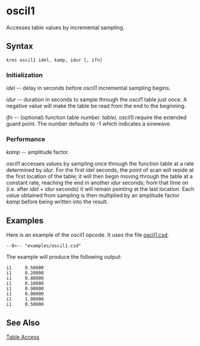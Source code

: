 <!--
id:oscil1
category:Signal Generators:Table Access
-->
# oscil1
Accesses table values by incremental sampling.

## Syntax
``` csound-orc
kres oscil1 idel, kamp, idur [, ifn]
```

### Initialization

_idel_ -- delay in seconds before _oscil1_ incremental sampling begins.

_idur_ -- duration in seconds to sample through the _oscil1_ table just once. A negative value will make the table be read from the end to the beginning.

_ifn_ -- (optional) function table number. _tablei, oscil1i_ require the extended guard point.  The number defaults to -1 which indicates a sinewave.

### Performance

_kamp_ -- amplitude factor.

_oscil1_ accesses values by sampling once through the function table at a rate determined by _idur_. For the first _idel_ seconds, the point of scan will reside at the first location of the table; it will then begin moving through the table at a constant rate, reaching the end in another _idur_ seconds; from that time on (i.e. after _idel_ + _idur_ seconds) it will remain pointing at the last location. Each value obtained from sampling is then multiplied by an amplitude factor _kamp_ before being written into the result.

## Examples

Here is an example of the oscil1 opcode. It uses the file [oscil1.csd](../../examples/oscil1.csd).

``` csound-orc title="Example of the oscil1 opcode." linenums="1"
--8<-- "examples/oscil1.csd"
```

The example will produce the following output:

```
i1     0.50000
i1     0.20000
i1     0.80000
i1     0.10000
i1     0.90000
i1     0.00000
i1     1.00000
i1     0.50000
```

## See Also

[Table Access](../../siggen/tableacc)
